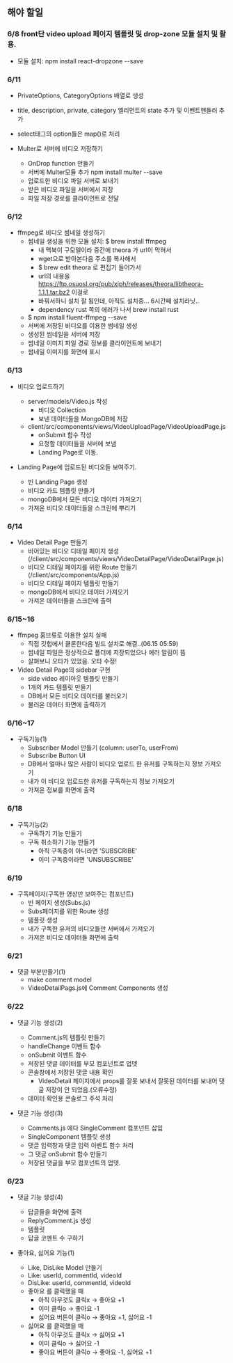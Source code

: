 ## 해야 할일
### 6/8 front단 video upload 페이지 템플릿 및 drop-zone 모듈 설치 및 활용.
- 모듈 설치: npm install react-dropzone --save

### 6/11 
- PrivateOptions, CategoryOptions 배열로 생성
- title, description, private, category 엘리먼트의 state 추가 및 이벤트핸들러 추가
- select태그의 option들은 map()로 처리

- Multer로 서버에 비디오 저장하기
  - OnDrop function 만들기
  - 서버에 Multer모듈 추가 npm install multer --save 
  - 업로드한 비디오 파일 서버로 보내기
  - 받은 비디오 파일을 서버에서 저장
  - 파일 저장 경로를 클라이언트로 전달

### 6/12
- ffmpeg로 비디오 썸네일 생성하기
  - 썸네일 생성을 위한 모듈 설치: $ brew install ffmpeg
    - 내 맥북이 구모델이라 중간에 theora 가 url이 막혀서
    - wget으로 받아본다음 주소를 복사해서
    - $ brew edit theora 로 편집기 들어가서
    - url의 내용을 https://ftp.osuosl.org/pub/xiph/releases/theora/libtheora-1.1.1.tar.bz2 이걸로
    - 바꿔서하니 설치 잘 됨인데, 아직도 설치중... 6시간째 설치라닛..
    - dependency rust 쪽의 에러가 나서 brew install rust
  - $ npm install fluent-ffmpeg --save
  - 서버에 저장된 비디오를 이용한 썸네일 생성
  - 생성된 썸네일을 서버에 저장
  - 썸네일 이미지 파일 경로 정보를 클라이언트에 보내기
  - 썸네일 이미지를 화면에 표시

### 6/13
- 비디오 업로드하기
  - server/models/Video.js 작성
    - 비디오 Collection
    - 보낸 데이터들을 MongoDB에 저장
  - client/src/components/views/VideoUploadPage/VideoUploadPage.js
    - onSubmit 함수 작성
    - 요청할 데이터들을 서버에 보냄
    - Landing Page로 이동.

- Landing Page에 업로드된 비디오들 보여주기.
  - 빈 Landing Page 생성
  - 비디오 카드 템플릿 만들기
  - mongoDB에서 모든 비디오 데이터 가져오기
  - 가져온 비디오 데이터들을 스크린에 뿌리기

### 6/14
- Video Detail Page 만들기
  - 비어있는 비디오 디테일 페이지 생성(/client/src/components/views/VideoDetailPage/VideoDetailPage.js)
  - 비디오 디테일 페이지를 위한 Route 만들기(/client/src/components/App.js)
  - 비디오 디테일 페이지 템플릿 만들기
  - mongoDB에서 비디오 데이터 가져오기
  - 가져온 데이터들을 스크린에 출력

### 6/15~16
- ffmpeg 홈브류로 이용한 설치 실패
  - 직접 깃헙에서 클론한다음 빌드 설치로 해결..(06.15 05:59)
  - 썸네일 파일은 정상적으로 폴더에 저장되었으나 에러 알림이 뜸
  - 살펴보니 오타가 있었음. 오타 수정!
- Video Detail Page의  sidebar 구현
  - side video 레이아웃 템플릿 만들기
  - 1개의 카드 템플릿 만들기
  - DB에서 모든 비디오 데이터를 불러오기
  - 불러온 데이터 화면에 출력하기

### 6/16~17
- 구독기능(1)
  - Subscriber Model 만들기 (column: userTo, userFrom)
  - Subscribe Button UI
  - DB에서 얼마나 많은 사람이 비디오 업로드 한 유저를 구독하는지 정보 가져오기
  - 내가 이 비디오 업로드한 유저를 구독하는지 정보 가져오기
  - 가져온 정보를 화면에 출력

### 6/18
- 구독기능(2)
  - 구독하기 기능 만들기
  - 구독 취소하기 기능 만들기
    - 아직 구독중이 아니라면 'SUBSCRIBE'
    - 이미 구독중이라면 'UNSUBSCRIBE'

### 6/19
- 구독페이지(구독한 영상만 보여주는 컴포넌트)
  - 빈 페이지 생성(Subs.js)
  - Subs페이지를 위한 Route 생성
  - 템플릿 생성
  - 내가 구독한 유저의 비디오들만 서버에서 가져오기
  - 가져온 비디오 데이터들 화면에 출력

### 6/21
- 댓글 부분만들기(1)
  - make comment model 
  - VideoDetailPags.js에 Comment Components 생성

### 6/22
- 댓글 기능 생성(2)
  - Comment.js의 템플릿 만들기
  - handleChange 이벤트 함수
  - onSubmit 이벤트 함수
  - 저장된 댓글 데이터를 부모 컴포넌트로 업뎃
  - 콘솔창에서 저장된 댓글 내용 확인
    - VideoDetail 페이지에서 props를 잘못 보내서 잘못된 데이터를 보내어 댓글 저장이 안 되었음.(오류수정)
  - 데이터 확인용 콘솔로그 주석 처리

- 댓글 기능 생성(3)
  - Comments.js 에다 SingleComment 컴포넌트 삽입
  - SingleComponent 템플릿 생성
  - 댓글 입력창과 댓글 입력 이벤트 함수 처리
  - 그 댓글 onSubmit 함수 만들기
  - 저장된 댓글을 부모 컴포넌트의 업뎃.
  
### 6/23
- 댓글 기능 생성(4)
  - 답글들을 화면에 출력
  - ReplyComment.js 생성
  - 템플릿
  - 답글 코멘트 수 구하기 

- 좋아요, 싫어요 기능(1)
  - Like, DisLike Model 만들기
  - Like: userId, commentId, videoId
  - DisLike: userId, commentId, videoId
  - 좋아요 를 클릭했을 때
    - 아직 아무것도 클릭x -> 좋아요 +1
    - 이미 클릭o -> 좋아요 -1 
    - 싫어요 버튼이 클릭o -> 좋아요 +1, 싫어요 -1
  - 싫어요 를 클릭했을 때
    - 아직 아무것도 클릭x -> 싫어요 +1
    - 이미 클릭o -> 싫어요 -1 
    - 좋아요 버튼이 클릭o -> 좋아요 -1, 싫어요 +1 